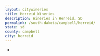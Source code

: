 ```yaml
---
layout: citywineries
title: Herreid Wineries
description: Wineries in Herreid, SD
permalink: /south-dakota/campbell/herreid/
state: sd
county: campbell
city: herreid
---
```

-
